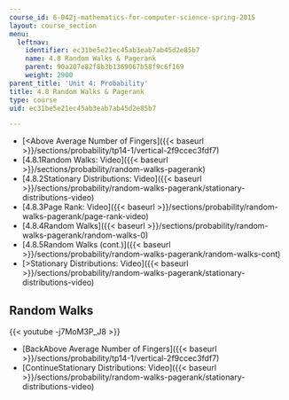 ```yaml
---
course_id: 6-042j-mathematics-for-computer-science-spring-2015
layout: course_section
menu:
  leftnav:
    identifier: ec31be5e21ec45ab3eab7ab45d2e85b7
    name: 4.8 Random Walks & Pagerank
    parent: 90a207e82f8b3b1369067b58f9c6f169
    weight: 2900
parent_title: 'Unit 4: Probability'
title: 4.8 Random Walks & Pagerank
type: course
uid: ec31be5e21ec45ab3eab7ab45d2e85b7

---
```


*   [<Above Average Number of Fingers]({{< baseurl >}}/sections/probability/tp14-1/vertical-2f9ccec3fdf7)
*   [4.8.1Random Walks: Video]({{< baseurl >}}/sections/probability/random-walks-pagerank)
*   [4.8.2Stationary Distributions: Video]({{< baseurl >}}/sections/probability/random-walks-pagerank/stationary-distributions-video)
*   [4.8.3Page Rank: Video]({{< baseurl >}}/sections/probability/random-walks-pagerank/page-rank-video)
*   [4.8.4Random Walks]({{< baseurl >}}/sections/probability/random-walks-pagerank/random-walks-0)
*   [4.8.5Random Walks (cont.)]({{< baseurl >}}/sections/probability/random-walks-pagerank/random-walks-cont)
*   [\>Stationary Distributions: Video]({{< baseurl >}}/sections/probability/random-walks-pagerank/stationary-distributions-video)

Random Walks
------------

{{< youtube -j7MoM3P_J8 >}}

*   [BackAbove Average Number of Fingers]({{< baseurl >}}/sections/probability/tp14-1/vertical-2f9ccec3fdf7)
*   [ContinueStationary Distributions: Video]({{< baseurl >}}/sections/probability/random-walks-pagerank/stationary-distributions-video)